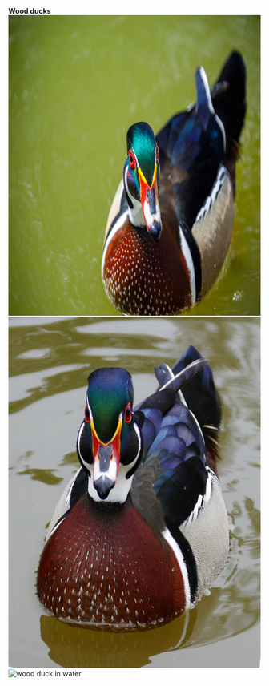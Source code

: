 <head><b>Wood ducks</b></head>
<img src="wood-duck-16633298487EQ.jpg" alt="male wood duck" width="700" height="600">
<img src="wood-duck.jpg" alt="wood ducks swimming"width="700" height="700">
<img src="American_Wood_Duck.jpg" alt="wood duck in water"width="700" height="600">
